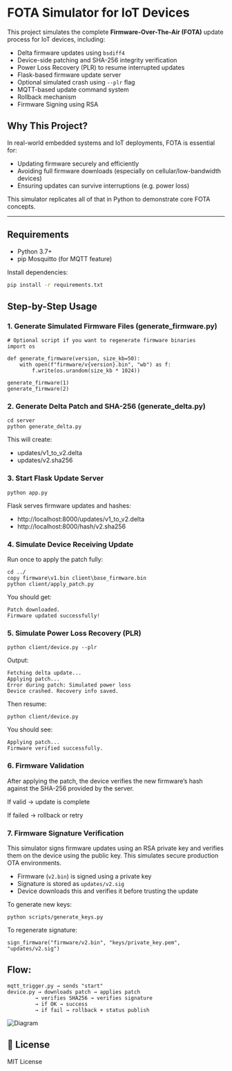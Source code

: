 # FOTA Simulator for IoT Devices

This project simulates the complete **Firmware-Over-The-Air (FOTA)** update process for IoT devices, including:
- Delta firmware updates using `bsdiff4`
- Device-side patching and SHA-256 integrity verification
- Power Loss Recovery (PLR) to resume interrupted updates
- Flask-based firmware update server
- Optional simulated crash using `--plr` flag
- MQTT-based update command system
- Rollback mechanism
- Firmware Signing using RSA


## Why This Project?

In real-world embedded systems and IoT deployments, FOTA is essential for:
- Updating firmware securely and efficiently
- Avoiding full firmware downloads (especially on cellular/low-bandwidth devices)
- Ensuring updates can survive interruptions (e.g. power loss)

This simulator replicates all of that in Python to demonstrate core FOTA concepts.

---

## Requirements

- Python 3.7+
- pip
Mosquitto (for MQTT feature)

Install dependencies:
```bash
pip install -r requirements.txt
```


## Step-by-Step Usage

### 1. Generate Simulated Firmware Files (generate_firmware.py)
```
# Optional script if you want to regenerate firmware binaries
import os

def generate_firmware(version, size_kb=50):
    with open(f"firmware/v{version}.bin", "wb") as f:
        f.write(os.urandom(size_kb * 1024))

generate_firmware(1)
generate_firmware(2)
```

### 2. Generate Delta Patch and SHA-256 (generate_delta.py)
```
cd server
python generate_delta.py
```
This will create:
- updates/v1_to_v2.delta
- updates/v2.sha256

### 3. Start Flask Update Server
```
python app.py
```
Flask serves firmware updates and hashes:
- http://localhost:8000/updates/v1_to_v2.delta
- http://localhost:8000/hash/v2.sha256

### 4. Simulate Device Receiving Update
Run once to apply the patch fully:

```
cd ../
copy firmware\v1.bin client\base_firmware.bin
python client/apply_patch.py
```

You should get:

```
Patch downloaded.
Firmware updated successfully!
```

### 5. Simulate Power Loss Recovery (PLR)
```
python client/device.py --plr
```
Output:

```
Fetching delta update...
Applying patch...
Error during patch: Simulated power loss
Device crashed. Recovery info saved.
```

Then resume:
```
python client/device.py
```

You should see:
```
Applying patch...
Firmware verified successfully.
```

### 6. Firmware Validation
After applying the patch, the device verifies the new firmware’s hash against the SHA-256 provided by the server.

If valid → update is complete

If failed → rollback or retry


### 7. Firmware Signature Verification

This simulator signs firmware updates using an RSA private key and verifies them on the device using the public key. This simulates secure production OTA environments.

- Firmware (`v2.bin`) is signed using a private key
- Signature is stored as `updates/v2.sig`
- Device downloads this and verifies it before trusting the update

To generate new keys:
```
python scripts/generate_keys.py
```

To regenerate signature:
```
sign_firmware("firmware/v2.bin", "keys/private_key.pem", "updates/v2.sig")
```

## Flow:
```
mqtt_trigger.py → sends "start"
device.py → downloads patch → applies patch
         → verifies SHA256 → verifies signature
         → if OK → success
         → if fail → rollback + status publish
```

![Diagram](https://github.com/user-attachments/assets/176cf900-3a6d-42c0-ba3b-af21236c71a4)




## 📜 License
MIT License

